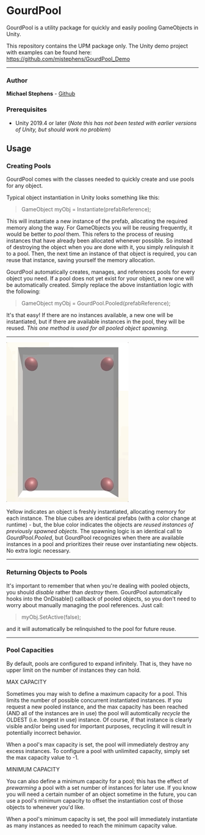 # GourdPool

GourdPool is a utility package for quickly and easily pooling GameObjects in Unity.

This repository contains the UPM package only. The Unity demo project with examples can be found here: https://github.com/mjstephens/GourdPool_Demo   

---

### Author

**Michael Stephens** - [Github](https://github.com/mjstephens)

### Prerequisites

* Unity 2019.4 or later (_Note this has not been tested with earlier versions of Unity, but should work no problem_)

## Usage

### Creating Pools


GourdPool comes with the classes needed to quickly create and use pools for any object. 

Typical object instantiation in Unity looks something like this:

>GameObject myObj = Instantiate(prefabReference);
  
This will instantiate a new instance of the prefab, allocating the required memory along the way. For GameObjects you will be reusing frequently, it would be better to _pool_ them. This refers to the process of reusing instances that have already been allocated whenever possible. So instead of destroying the object when you are done with it, you simply _relinquish_ it to a pool. Then, the next time an instance of that object is required, you can reuse that instance, saving yourself the memory allocation.

GourdPool automatically creates, manages, and references pools for every object you need. If a pool does not yet exist for your object, a new one will be automatically created. Simply replace the above instantiation logic with the following:

>GameObject myObj = GourdPool.Pooled(prefabReference);

It's that easy! If there are no instances available, a new one will be instantiated, but if there are available instances in the pool, they will be reused. *This one method is used for all pooled object spawning.*

----
![](Demo/gourdPoolDemoGif.gif) 

Yellow indicates an object is freshly instantiated, allocating memory for each instance. The blue cubes are identical prefabs (with a color change at runtime) - but, the blue color indicates the objects are _reused instances of previously spawned objects_. The spawning logic is an identical call to _GourdPool.Pooled_, but GourdPool recognizes when there are available instances in a pool and prioritizes their reuse over instantiating new objects. No extra logic necessary.

----

### Returning Objects to Pools

It's important to remember that when you're dealing with pooled objects, you should _disable_ rather than _destroy_ them. GourdPool automatically hooks into the OnDisable() callback of pooled objects, so you don't need to worry about manually managing the pool references. Just call:

>myObj.SetActive(false);

and it will automatically be relinquished to the pool for future reuse.

----

### Pool Capacities

By default, pools are configured to expand infinitely. That is, they have no upper limit on the number of instances they can hold.

MAX CAPACITY

Sometimes you may wish to define a maximum capacity for a pool. This limits the number of possible concurrent instantiated instances. If you request a new pooled instance, and the max capacity has been reached (AND all of the instances are in use) the pool will automtically _recycle_ the OLDEST (i.e. longest in use) instance. Of course, if that instance is clearly visible and/or being used for important purposes, recycling it will result in potentially incorrect behavior.

When a pool's max capacity is set, the pool will immediately destroy any excess instances. To configure a pool with unlimited capacity, simply set the max capacity value to -1.

MINIMUM CAPACITY

You can also define a minimum capacity for a pool; this has the effect of _prewarming_ a pool with a set number of instances for later use. If you know you will need a certain number of an object sometime in the future, you can use a pool's minimum capacity to offset the instantiation cost of those objects to whenever you'd like.

When a pool's minimum capacity is set, the pool will immediately instantiate as many instances as needed to reach the minimum capacity value.

